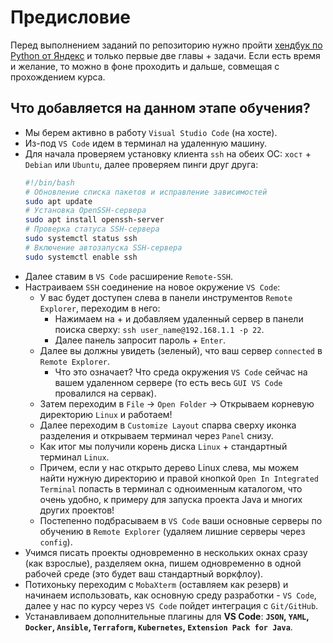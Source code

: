 # Предисловие

Перед выполнением заданий по репозиторию нужно пройти [хендбук по Python от Яндекс](https://education.yandex.ru/handbook/python) и только первые две главы + задачи. Если есть время и желание, то можно в фоне проходить и дальше, совмещая с прохождением курса.

## Что добавляется на данном этапе обучения?

- Мы берем активно в работу `Visual Studio Code` (на хосте).
- Из-под `VS Code` идем в терминал на удаленную машину.
- Для начала проверяем установку клиента `ssh` на обеих ОС: `хост` + `Debian` или `Ubuntu`, далее проверяем пинги друг друга:
    ```bash
    #!/bin/bash
    # Обновление списка пакетов и исправление зависимостей
    sudo apt update
    # Установка OpenSSH-сервера
    sudo apt install openssh-server
    # Проверка статуса SSH-сервера
    sudo systemctl status ssh
    # Включение автозапуска SSH-сервера
    sudo systemctl enable ssh
    ```
- Далее ставим в `VS Code` расширение `Remote-SSH`.
- Настраиваем `SSH` соединение на новое окружение `VS Code`:
    - У вас будет доступен слева в панели инструментов `Remote Explorer`, переходим в него:
        - Нажимаем на + и добавляем удаленный сервер в панели поиска сверху: `ssh user_name@192.168.1.1 -p 22`.
        - Далее панель запросит пароль + `Enter`.
    - Далее вы должны увидеть (зеленый), что ваш сервер `connected` в `Remote Explorer`.
        - Что это означает? Что среда окружения `VS Code` сейчас на вашем удаленном сервере (то есть весь `GUI VS Code` провалился на сервак).
    - Затем переходим в `File` -> `Open Folder` -> Открываем корневую директорию `Linux` и работаем!
    - Далее переходим в `Customize Layout` спарва сверху иконка разделения и открываем терминал через `Panel` снизу.
    - Как итог мы получили корень диска `Linux` + стандартный терминал `Linux`.
    - Причем, если у нас открыто дерево Linux слева, мы можем найти нужную директорию и правой кнопкой `Open In Integrated Terminal` попасть в терминал с одноименным каталогом, что очень удобно, к примеру для запуска проекта Java и многих других проектов!
    - Постепенно подбрасываем в `VS Code` ваши основные серверы по обучению в `Remote Explorer` (удаляем лишние серверы через `config`).
- Учимся писать проекты одновременно в нескольких окнах сразу (как взрослые), разделяем окна, пишем одновременно в одной рабочей среде (это будет ваш стандартный воркфлоу).
- Потихоньку переходим с `MobaXterm` (оставляем как резерв) и начинаем использовать, как основную среду разработки - `VS Code`, далее у нас по курсу через `VS Code` пойдет интеграция с `Git/GitHub`. 
- Устанавливаем дополнительные плагины для **VS Code**: **`JSON`, `YAML`, `Docker`, `Ansible`, `Terraform`, `Kubernetes`, `Extension Pack for Java`**.
